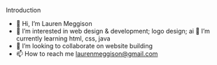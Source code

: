 Introduction

- 👋 Hi, I’m Lauren Meggison
- 👀 I’m interested in web design & development; logo design; ai
  🌱 I’m currently learning html, css, java
- 💞️ I’m looking to collaborate on website building 
- 📫 How to reach me laurenmeggison@gmail.com

<!---
LaurenMeggison/LaurenMeggison is a ✨ special ✨ repository because its `README.md` (this file) appears on your GitHub profile.
You can click the Preview link to take a look at your changes.
--->
